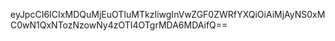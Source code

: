 eyJpcCI6ICIxMDQuMjEuOTIuMTkzIiwgInVwZGF0ZWRfYXQiOiAiMjAyNS0xMC0wN1QxNTozNzowNy4zOTI4OTgrMDA6MDAifQ==